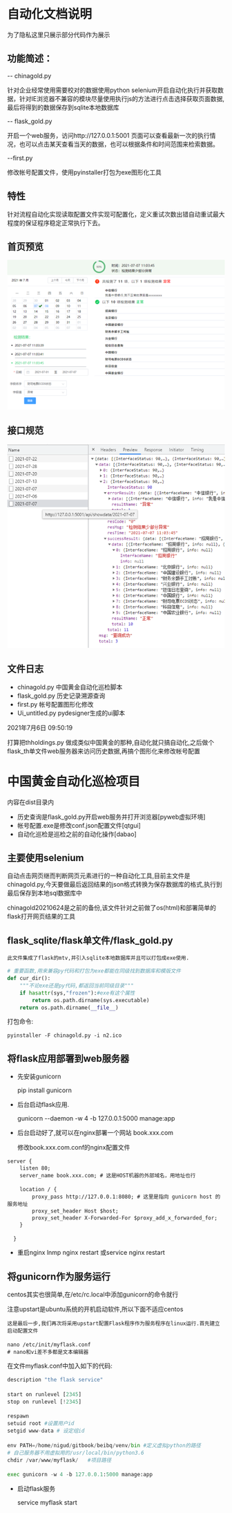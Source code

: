 # 自动化文档说明

为了隐私这里只展示部分代码作为展示

## 功能简述：
-- chinagold.py

针对企业经常使用需要校对的数据使用python selenium开启自动化执行并获取数据，针对IE浏览器不兼容的模块尽量使用执行js的方法进行点击选择获取页面数据,最后将得到的数据保存到sqlite本地数据库


-- flask_gold.py

开启一个web服务，访问http://127.0.0.1:5001 页面可以查看最新一次的执行情况，也可以点击某天查看当天的数据，也可以根据条件和时间范围来检索数据。

--first.py 

修改帐号配置文件，使用pyinstaller打包为exe图形化工具


## 特性

针对流程自动化实现读取配置文件实现可配置化，定义重试次数出错自动重试最大程度的保证程序稳定正常执行下去。

## 首页预览

![首页效果](./gitimg/index.png)

## 接口规范

![接口示例](./gitimg/api.png)



## 文件日志

- chinagold.py 中国黄金自动化巡检脚本
- flask_gold.py 历史记录溯源查询
- first.py   帐号配置图形化修改
- Ui_untitled.py  pydesigner生成的ui脚本

2021年7月6日 09:50:19

打算把thholdings.py 做成类似中国黄金的那种,自动化就只搞自动化,之后做个flask_th单文件web服务器来访问历史数据,再搞个图形化来修改帐号配置


# 中国黄金自动化巡检项目
内容在dist目录内

- 历史查询是flask_gold.py开启web服务并打开浏览器[pyweb虚拟环境]
- 帐号配置.exe是修改conf.json配置文件[qtgui]
- 自动化巡检是巡检之前的自动化操作[dabao]
## 主要使用selenium
自动点击网页继而判断网页元素进行的一种自动化工具,目前主文件是chinagold.py,今天要做最后返回结果的json格式转换为保存数据库的格式,执行到最后保存到本地sql数据库中

chinagold20210624是之前的备份,该文件针对之前做了os(html)和部署简单的flask打开网页结果的工具


## flask_sqlite/flask单文件/flask_gold.py

    此文件集成了flask的mtv,并引入sqlite本地数据库并且可以打包成exe使用.


```python
# 重要函数,用来兼容py代码和打包为exe都能在同级找到数据库和模版文件
def cur_dir():
    """不论exe还是py代码,都返回当前同级目录"""
    if hasattr(sys,"frozen"):#exe有这个属性
        return os.path.dirname(sys.executable)
    return os.path.dirname(__file__)
```

打包命令:

    pyinstaller -F chinagold.py -i n2.ico

## 将flask应用部署到web服务器

- 先安装gunicorn

    pip install gunicorn

- 后台启动flask应用.

    gunicorn --daemon -w 4 -b 127.0.0.1:5000 manage:app

- 后台启动好了,就可以在nginx部署一个网站 book.xxx.com

    修改book.xxx.com.conf的nginx配置文件

```nginx
server {
    listen 80;
    server_name book.xxx.com; # 这是HOST机器的外部域名，用地址也行

    location / {
        proxy_pass http://127.0.0.1:8080; # 这里是指向 gunicorn host 的服务地址
        proxy_set_header Host $host;
        proxy_set_header X-Forwarded-For $proxy_add_x_forwarded_for;
    }

  }
```
- 重启nginx
    lnmp nginx restart
    或service nginx restart


## 将gunicorn作为服务运行


centos其实也很简单,在/etc/rc.local中添加gunicorn的命令就行

注意upstart是ubuntu系统的开机启动软件,所以下面不适应centos

    这是最后一步,我们再次将采用upstart配置Flask程序作为服务程序在linux运行.首先建立启动配置文件

    nano /etc/init/myflask.conf
    # nano和vi差不多都是文本编辑器

在文件myflask.conf中加入如下的代码:

```python
description "the flask service"

start on runlevel [2345]
stop on runlevel [!2345]

respawn 
setuid root #设置用户id
setgid www-data # 设定组id

env PATH=/home/nigud/gitbook/beibq/venv/bin #定义虚拟python的路径
# 自己服务器不用虚拟用的/usr/local/bin/python3.6 
chdir /var/www/myflask/   #项目路径

exec gunicorn -w 4 -b 127.0.0.1:5000 manage:app
```

- 启动flask服务

    service myflask start

